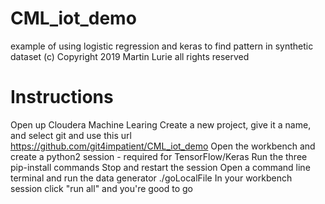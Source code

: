 # CML_iot_demo
example of using logistic regression and keras to find pattern in synthetic dataset
(c) Copyright 2019 Martin Lurie all rights reserved

# Instructions
Open up Cloudera Machine Learing
Create a new project, give it a name, and select git and use this url https://github.com/git4impatient/CML_iot_demo
Open the workbench and create a python2 session - required for TensorFlow/Keras
Run the three pip-install commands
Stop and restart the session
Open a command line terminal and run the data generator   ./goLocalFile
In your workbench session click  "run all" and you're good to go
 
